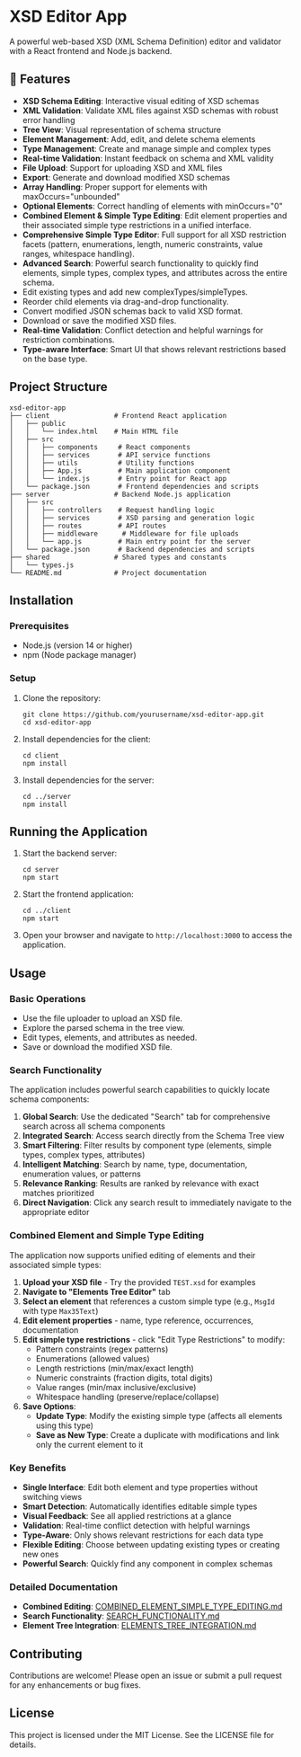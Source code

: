 # XSD Editor App

A powerful web-based XSD (XML Schema Definition) editor and validator with a React frontend and Node.js backend.

## 🚀 Features

- **XSD Schema Editing**: Interactive visual editing of XSD schemas
- **XML Validation**: Validate XML files against XSD schemas with robust error handling
- **Tree View**: Visual representation of schema structure
- **Element Management**: Add, edit, and delete schema elements
- **Type Management**: Create and manage simple and complex types
- **Real-time Validation**: Instant feedback on schema and XML validity
- **File Upload**: Support for uploading XSD and XML files
- **Export**: Generate and download modified XSD schemas
- **Array Handling**: Proper support for elements with maxOccurs="unbounded"
- **Optional Elements**: Correct handling of elements with minOccurs="0"
- **Combined Element & Simple Type Editing**: Edit element properties and their associated simple type restrictions in a unified interface.
- **Comprehensive Simple Type Editor**: Full support for all XSD restriction facets (pattern, enumerations, length, numeric constraints, value ranges, whitespace handling).
- **Advanced Search**: Powerful search functionality to quickly find elements, simple types, complex types, and attributes across the entire schema.
- Edit existing types and add new complexTypes/simpleTypes.
- Reorder child elements via drag-and-drop functionality.
- Convert modified JSON schemas back to valid XSD format.
- Download or save the modified XSD files.
- **Real-time Validation**: Conflict detection and helpful warnings for restriction combinations.
- **Type-aware Interface**: Smart UI that shows relevant restrictions based on the base type.

## Project Structure
```
xsd-editor-app
├── client                # Frontend React application
│   ├── public
│   │   └── index.html    # Main HTML file
│   ├── src
│   │   ├── components     # React components
│   │   ├── services       # API service functions
│   │   ├── utils          # Utility functions
│   │   ├── App.js         # Main application component
│   │   └── index.js       # Entry point for React app
│   └── package.json       # Frontend dependencies and scripts
├── server                # Backend Node.js application
│   ├── src
│   │   ├── controllers    # Request handling logic
│   │   ├── services       # XSD parsing and generation logic
│   │   ├── routes         # API routes
│   │   ├── middleware      # Middleware for file uploads
│   │   └── app.js         # Main entry point for the server
│   └── package.json       # Backend dependencies and scripts
├── shared                # Shared types and constants
│   └── types.js
└── README.md             # Project documentation
```

## Installation

### Prerequisites
- Node.js (version 14 or higher)
- npm (Node package manager)

### Setup
1. Clone the repository:
   ```
   git clone https://github.com/yourusername/xsd-editor-app.git
   cd xsd-editor-app
   ```

2. Install dependencies for the client:
   ```
   cd client
   npm install
   ```

3. Install dependencies for the server:
   ```
   cd ../server
   npm install
   ```

## Running the Application
1. Start the backend server:
   ```
   cd server
   npm start
   ```

2. Start the frontend application:
   ```
   cd ../client
   npm start
   ```

3. Open your browser and navigate to `http://localhost:3000` to access the application.

## Usage

### Basic Operations
- Use the file uploader to upload an XSD file.
- Explore the parsed schema in the tree view.
- Edit types, elements, and attributes as needed.
- Save or download the modified XSD file.

### Search Functionality
The application includes powerful search capabilities to quickly locate schema components:

1. **Global Search**: Use the dedicated "Search" tab for comprehensive search across all schema components
2. **Integrated Search**: Access search directly from the Schema Tree view
3. **Smart Filtering**: Filter results by component type (elements, simple types, complex types, attributes)
4. **Intelligent Matching**: Search by name, type, documentation, enumeration values, or patterns
5. **Relevance Ranking**: Results are ranked by relevance with exact matches prioritized
6. **Direct Navigation**: Click any search result to immediately navigate to the appropriate editor

### Combined Element and Simple Type Editing
The application now supports unified editing of elements and their associated simple types:

1. **Upload your XSD file** - Try the provided `TEST.xsd` for examples
2. **Navigate to "Elements Tree Editor"** tab
3. **Select an element** that references a custom simple type (e.g., `MsgId` with type `Max35Text`)
4. **Edit element properties** - name, type reference, occurrences, documentation
5. **Edit simple type restrictions** - click "Edit Type Restrictions" to modify:
   - Pattern constraints (regex patterns)
   - Enumerations (allowed values)
   - Length restrictions (min/max/exact length)
   - Numeric constraints (fraction digits, total digits)
   - Value ranges (min/max inclusive/exclusive)
   - Whitespace handling (preserve/replace/collapse)
6. **Save Options**:
   - **Update Type**: Modify the existing simple type (affects all elements using this type)
   - **Save as New Type**: Create a duplicate with modifications and link only the current element to it

### Key Benefits
- **Single Interface**: Edit both element and type properties without switching views
- **Smart Detection**: Automatically identifies editable simple types
- **Visual Feedback**: See all applied restrictions at a glance
- **Validation**: Real-time conflict detection with helpful warnings
- **Type-Aware**: Only shows relevant restrictions for each data type
- **Flexible Editing**: Choose between updating existing types or creating new ones
- **Powerful Search**: Quickly find any component in complex schemas

### Detailed Documentation
- **Combined Editing**: [COMBINED_ELEMENT_SIMPLE_TYPE_EDITING.md](COMBINED_ELEMENT_SIMPLE_TYPE_EDITING.md)
- **Search Functionality**: [SEARCH_FUNCTIONALITY.md](SEARCH_FUNCTIONALITY.md)
- **Element Tree Integration**: [ELEMENTS_TREE_INTEGRATION.md](ELEMENTS_TREE_INTEGRATION.md)

## Contributing
Contributions are welcome! Please open an issue or submit a pull request for any enhancements or bug fixes.

## License
This project is licensed under the MIT License. See the LICENSE file for details.